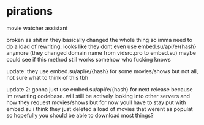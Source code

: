 # pirations
movie watcher assistant

broken as shit rn they basically changed the whole thing so imma need to do a load of rewriting.
looks like they dont even use embed.su/api/e/{hash} anymore (they changed domain name from vidsrc.pro to embed.su)
maybe could see if this method still works somehow who fucking knows

update: they use embed.su/api/e/{hash} for some movies/shows but not all, not sure what to think of this tbh

update 2: gonna just use embed.su/api/e/{hash} for next release because im rewriting codebase. 
will still be actively looking into other servers and how they request movies/shows but for now youll have to stay put with embed.su
i think they just deleted a load of movies that werent as populat so hopefully you should be able to download most things?
